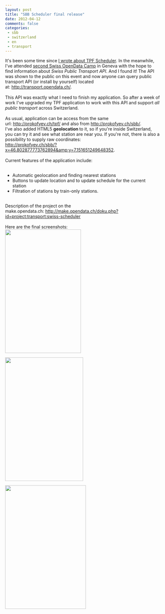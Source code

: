 ```yaml
---
layout: post
title: "SBB Scheduler final release"
date: 2012-04-12
comments: false
categories:
 - sbb
 - switzerland
 - en
 - transport
---
```



It's been some time since <a href="http://blog.prokofyev.ch/2012/03/tpf-mobile-app.html">I wrote about TPF Scheduler</a>. In the meanwhile, I've attended <a href="http://make.opendata.ch/doku.php?id=event:2012-03">second Swiss OpenData Camp</a> in Geneva with the hope to find information about <i>Swiss Public Transport API</i>. And I found it! The API was shown to the public on this event and now anyone can query public transport API (or install by yourself) located at:&nbsp;<a href="http://transport.opendata.ch/">http://transport.opendata.ch/</a>.<br /><br />This API was exactly what I need to finish my application. So after a week of work I've upgraded my TPF application to work with this API and support <i>all public transport</i> across Switzerland.<br /><br />As usual, application can be access from the same url:&nbsp;<a href="http://prokofyev.ch/tpf/">http://prokofyev.ch/tpf/</a>&nbsp;and also from&nbsp;<a href="http://prokofyev.ch/sbb/">http://prokofyev.ch/sbb/</a>.<br />I've also added HTML5 <b>geolocation </b>to it, so if you're inside Switzerland, you can try it and see what station are near you. If you're not, there is also a possibility to supply raw coordinates:<br /><a href="http://prokofyev.ch/sbb/?x=46.802877773762894&amp;y=7.151651249648352">http://prokofyev.ch/sbb/?x=46.802877773762894&amp;y=7.151651249648352</a>.<br /><br />Current features of the application include:<br /><br /><ul style="text-align: left;"><li>Automatic geolocation and finding nearest stations</li><li>Buttons to update location and to update schedule for the current station</li><li>Filtration of stations by train-only stations.</li></ul><br />Description of the project on the make.opendata.ch:&nbsp;<a href="http://make.opendata.ch/doku.php?id=project:transport:swiss-scheduler">http://make.opendata.ch/doku.php?id=project:transport:swiss-scheduler</a><br /><br />Here are the final screenshots:<br /><a href="http://4.bp.blogspot.com/-yMRhCo-bXO4/T4XnoNmDI_I/AAAAAAAADro/HZUL0-N8hSo/s1600/screenshot1.png" imageanchor="1" style="float: left; margin-bottom: 1em; margin-right: 1em;"><img border="0" height="400" src="http://4.bp.blogspot.com/-yMRhCo-bXO4/T4XnoNmDI_I/AAAAAAAADro/HZUL0-N8hSo/s400/screenshot1.png" width="246" /></a><a href="http://4.bp.blogspot.com/-TRXakuFaW8o/T4XnpPNNHNI/AAAAAAAADrw/4FyT_mkRl0Y/s1600/screenshot2.png" imageanchor="1" style="float: left; margin-bottom: 1em; margin-right: 1em;"><img border="0" height="400" src="http://4.bp.blogspot.com/-TRXakuFaW8o/T4XnpPNNHNI/AAAAAAAADrw/4FyT_mkRl0Y/s400/screenshot2.png" width="253" /></a><a href="http://3.bp.blogspot.com/-IBo5kz-E9Hk/T4XnqJ889OI/AAAAAAAADr4/Dk4SO--l0Lo/s1600/screenshot3.png" imageanchor="1" style="clear: left; float: left; margin-bottom: 1em; margin-right: 1em;"><img border="0" height="400" src="http://3.bp.blogspot.com/-IBo5kz-E9Hk/T4XnqJ889OI/AAAAAAAADr4/Dk4SO--l0Lo/s400/screenshot3.png" width="262" /></a></div><br /><br /></div>
